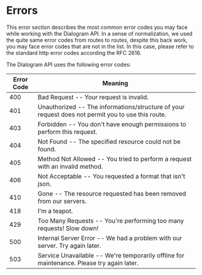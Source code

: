 # Errors

<aside class="notice">
This error section describes the most common error codes you may face while working with the Dialogram API. In a sense of normalization, we used the quite same error codes from routes to routes, despite this back work, you may face error codes that are not in the list. In this case, please refer to the standard http error codes according the RFC 2616.
</aside>

The Dialogram API uses the following error codes:


Error Code | Meaning
---------- | -------
400 | Bad Request -- Your request is invalid.
401 | Unauthorized -- The informations/structure of your request does not permit you to use this route.
403 | Forbidden -- You don't have enough permissions to perform this request.
404 | Not Found -- The specified resource could not be found.
405 | Method Not Allowed -- You tried to perform a request with an invalid method.
406 | Not Acceptable -- You requested a format that isn't json.
410 | Gone -- The resource requested has been removed from our servers.
418 | I'm a teapot.
429 | Too Many Requests -- You're performing too many requests! Slow down!
500 | Internal Server Error -- We had a problem with our server. Try again later.
503 | Service Unavailable -- We're temporarily offline for maintenance. Please try again later.
